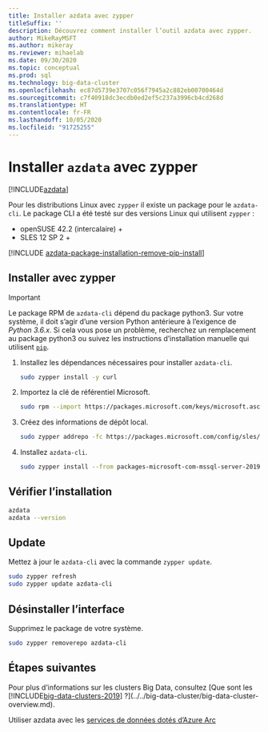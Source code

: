 ```yaml
---
title: Installer azdata avec zypper
titleSuffix: ''
description: Découvrez comment installer l’outil azdata avec zypper.
author: MikeRayMSFT
ms.author: mikeray
ms.reviewer: mihaelab
ms.date: 09/30/2020
ms.topic: conceptual
ms.prod: sql
ms.technology: big-data-cluster
ms.openlocfilehash: ec87d5739e3707c056f7945a2c882eb00700464d
ms.sourcegitcommit: c7f40918dc3ecdb0ed2ef5c237a3996cb4cd268d
ms.translationtype: HT
ms.contentlocale: fr-FR
ms.lasthandoff: 10/05/2020
ms.locfileid: "91725255"
---
```

# <a name="install-azdata-with-zypper"></a>Installer `azdata` avec zypper

[!INCLUDE[azdata](../../includes/applies-to-version/azdata.md)]

Pour les distributions Linux avec `zypper` il existe un package pour le `azdata-cli`. Le package CLI a été testé sur des versions Linux qui utilisent `zypper` :

- openSUSE 42.2 (intercalaire) +
- SLES 12 SP 2 +

[!INCLUDE [azdata-package-installation-remove-pip-install](../../includes/azdata-package-installation-remove-pip-install.md)]

## <a name="install-with-zypper"></a>Installer avec zypper

>[!IMPORTANT]
>Le package RPM de `azdata-cli` dépend du package python3. Sur votre système, il doit s’agir d’une version Python antérieure à l’exigence de *Python 3.6.x*. Si cela vous pose un problème, recherchez un remplacement au package python3 ou suivez les instructions d’installation manuelle qui utilisent [`pip`](../install/deploy-install-azdata-pip.md).

1. Installez les dépendances nécessaires pour installer `azdata-cli`.

   ```bash
   sudo zypper install -y curl
   ```

1. Importez la clé de référentiel Microsoft.

   ```bash
   sudo rpm --import https://packages.microsoft.com/keys/microsoft.asc
   ```

1. Créez des informations de dépôt local.

   ```bash
   sudo zypper addrepo -fc https://packages.microsoft.com/config/sles/12/prod.repo
   ```

1. Installez `azdata-cli`.

   ```bash
   sudo zypper install --from packages-microsoft-com-mssql-server-2019 -y azdata-cli
   ```

## <a name="verify-install"></a>Vérifier l’installation

```bash
azdata
azdata --version
```

## <a name="update"></a>Update

Mettez à jour le `azdata-cli` avec la commande `zypper update`.

```bash
sudo zypper refresh
sudo zypper update azdata-cli
```

## <a name="uninstall"></a>Désinstaller l’interface

Supprimez le package de votre système.

```bash
sudo zypper removerepo azdata-cli
```

## <a name="next-steps"></a>Étapes suivantes

Pour plus d’informations sur les clusters Big Data, consultez [Que sont les [!INCLUDE[big-data-clusters-2019](../../includes/ssbigdataclusters-ver15.md)] ?](../../big-data-cluster/big-data-cluster-overview.md).

Utiliser azdata avec les [services de données dotés d’Azure Arc](/azure/azure-arc/data/)